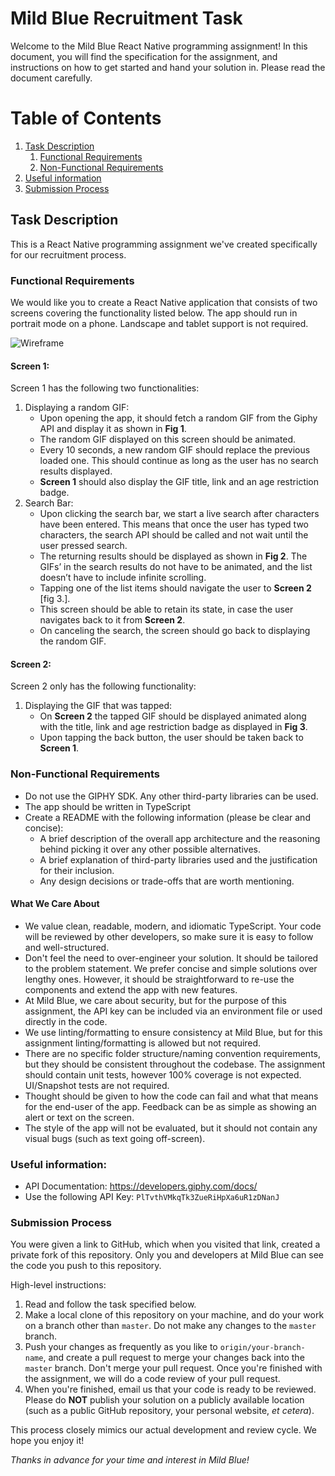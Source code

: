 # Mild Blue Recruitment Task

Welcome to the Mild Blue React Native programming assignment! In this document, you will find the specification for the assignment, and instructions on how to get started and hand your solution in. Please read the document carefully.

# Table of Contents

1. [Task Description](#task-description)
   1. [Functional Requirements](#functional-requirements)
   2. [Non-Functional Requirements](#non-functional-requirements)
2. [Useful information](#useful-information)
3. [Submission Process](#submission-process)

## Task Description

This is a React Native programming assignment we've created specifically for our recruitment process.

### Functional Requirements

We would like you to create a React Native application that consists of two screens covering the functionality listed below. The app should run in portrait mode on a phone. Landscape and tablet support is not required.

![Wireframe][wireframe-image]

#### Screen 1:

Screen 1 has the following two functionalities:

1. Displaying a random GIF:
   - Upon opening the app, it should fetch a random GIF from the Giphy API and display it as shown in **Fig 1**.
   - The random GIF displayed on this screen should be animated.
   - Every 10 seconds, a new random GIF should replace the previous loaded one. This should continue as long as the user has no search results displayed.
   - **Screen 1** should also display the GIF title, link and an age restriction badge.
2. Search Bar:
   - Upon clicking the search bar, we start a live search after characters have been entered. This means that once the user has typed two characters, the search API should be called and not wait until the user pressed search.
   - The returning results should be displayed as shown in **Fig 2**. The GIFs’ in the search results do not have to be animated, and the list doesn’t have to include infinite scrolling.
   - Tapping one of the list items should navigate the user to **Screen 2** [fig 3.].
   - This screen should be able to retain its state, in case the user navigates back to it from **Screen 2**.
   - On canceling the search, the screen should go back to displaying the random GIF.

#### Screen 2:

Screen 2 only has the following functionality:

1. Displaying the GIF that was tapped:
   - On **Screen 2** the tapped GIF should be displayed animated along with the title, link and age restriction badge as displayed in **Fig 3**.
   - Upon tapping the back button, the user should be taken back to **Screen 1**.

### Non-Functional Requirements

- Do not use the GIPHY SDK. Any other third-party libraries can be used.
- The app should be written in TypeScript
- Create a README with the following information (please be clear and concise):
  - A brief description of the overall app architecture and the reasoning behind picking it over any other possible alternatives.
  - A brief explanation of third-party libraries used and the justification for their inclusion.
  - Any design decisions or trade-offs that are worth mentioning.

#### What We Care About

- We value clean, readable, modern, and idiomatic TypeScript. Your code will be reviewed by other developers, so make sure it is easy to follow and well-structured.
- Don't feel the need to over-engineer your solution. It should be tailored to the problem statement. We prefer concise and simple solutions over lengthy ones. However, it should be straightforward to re-use the components and extend the app with new features.
- At Mild Blue, we care about security, but for the purpose of this assignment, the API key can be included via an environment file or used directly in the code.
- We use linting/formatting to ensure consistency at Mild Blue, but for this assignment linting/formatting is allowed but not required.
- There are no specific folder structure/naming convention requirements, but they should be consistent throughout the codebase. The assignment should contain unit tests, however 100% coverage is not expected. UI/Snapshot tests are not required.
- Thought should be given to how the code can fail and what that means for the end-user of the app. Feedback can be as simple as showing an alert or text on the screen.
- The style of the app will not be evaluated, but it should not contain any visual bugs (such as text going off-screen).

### Useful information:

- API Documentation: https://developers.giphy.com/docs/
- Use the following API Key: `PlTvthVMkqTk3ZueRiHpXa6uR1zDNanJ`

### Submission Process

You were given a link to GitHub, which when you visited that link, created a private fork of this repository. Only you and developers at Mild Blue can see the code you push to this repository.

High-level instructions:

1. Read and follow the task specified below.
2. Make a local clone of this repository on your machine, and do your work on a
   branch other than `master`. Do not make any changes to the `master` branch.
3. Push your changes as frequently as you like to `origin/your-branch-name`,
   and create a pull request to merge your changes back into the `master`
   branch. Don't merge your pull request. Once you're finished with the
   assignment, we will do a code review of your pull request.
4. When you're finished, email us that your code is ready to be
   reviewed. Please do **NOT** publish your solution on a publicly available
   location (such as a public GitHub repository, your personal website, _et
   cetera_).

This process closely mimics our actual development and review cycle. We hope
you enjoy it!

_Thanks in advance for your time and interest in Mild Blue!_

[wireframe-image]: https://imgur.com/Kja1rsy.png
